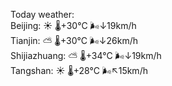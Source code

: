 Today weather:  
Beijing: ☀️   🌡️+30°C 🌬️↓19km/h  
Tianjin: ⛅️  🌡️+30°C 🌬️↓26km/h  
Shijiazhuang: ⛅️  🌡️+34°C 🌬️↓19km/h  
Tangshan: ☀️   🌡️+28°C 🌬️↖15km/h  
